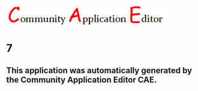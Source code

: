 ![CAE](https://github.com/CAE-Community-Application-Editor/CAE-Deployment-Temp/blob/master/img/logo.png)  

7
===================


This application was automatically generated by the Community Application Editor CAE.  
---------------
